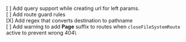 [ ] Add query support while creating url for left params.\
[ ] Add route guard rules\
[X] Add regex that converts destination to pathname\
[ ] Add warning to add **Page** suffix to routes when `closeFileSystemRoute` active to prevent wrong 404\
